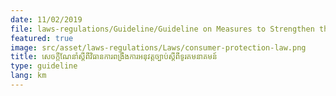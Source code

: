 ```yaml
---
date: 11/02/2019
file: laws-regulations/Guideline/Guideline on Measures to Strengthen the Implementation of the Law on Telecommunications.pdf
featured: true
image: src/asset/laws-regulations/Laws/consumer-protection-law.png
title: សេចក្តីណែនាំ​ស្តីពី​វិធានការពង្រឹងការអនុវត្ត​ច្បាប់​ស្តីពី​ទូរគមនាគមន៍​
type: guideline
lang: km
---
```

